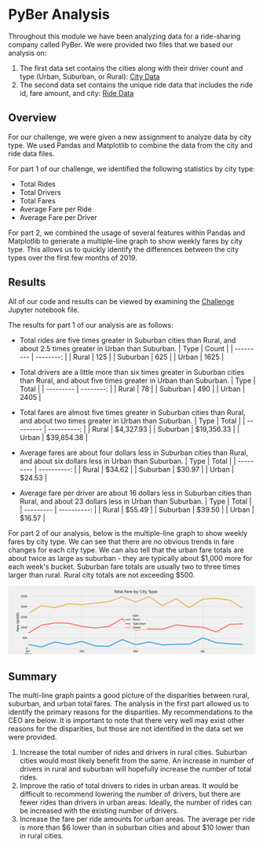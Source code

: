 # PyBer Analysis
Throughout this module we have been analyzing data for a ride-sharing company called PyBer. We were provided two files that we based our analysis on:
1. The first data set contains the cities along with their driver count and type (Urban, Suburban, or Rural):
   [City Data](https://github.com/haldud/pyber-analysis/blob/66698e262ebf800fcbeb70d7546f48cc3330381d/Resources/city_data.csv)
2. The second data set contains the unique ride data that includes the ride id, fare amount, and city:
   [Ride Data](https://github.com/haldud/pyber-analysis/blob/66698e262ebf800fcbeb70d7546f48cc3330381d/Resources/ride_data.csv)

## Overview
For our challenge, we were given a new assignment to analyze data by city type. We used Pandas and Matplotlib to combine the data from the city and ride data files.

For part 1 of our challenge, we identified the following statistics by city type:
- Total Rides
- Total Drivers
- Total Fares
- Average Fare per Ride
- Average Fare per Driver

For part 2, we combined the usage of several features within Pandas and Matplotlib to generate a multiple-line graph to show weekly fares by city type. This allows us to quickly identify the differences between the city types over the first few months of 2019.

## Results
All of our code and results can be viewed by examining the [Challenge](https://github.com/haldud/pyber-analysis/blob/3f6cc13753163e0f7682a30657a482cd09568ed5/PyBer_Challenge.ipynb) Jupyter notebook file.

The results for part 1 of our analysis are as follows:
- Total rides are five times greater in Suburban cities than Rural, and about 2.5 times greater in Urban than Suburban.
    | Type      |     Count |
    | --------- | --------: |
    | Rural     |       125 |
    | Suburban  |       625 |
    | Urban     |      1625 |
    
- Total drivers are a little more than six times greater in Suburban cities than Rural, and about five times greater in Urban than Suburban.
    | Type      | Total     |
    | --------- | --------: |
    | Rural     |        78 |
    | Suburban  |       490 |
    | Urban     |      2405  |
 
- Total fares are almost five times greater in Suburban cities than Rural, and about two times greater in Urban than Suburban.
    | Type      | Total       |
    | --------- | ----------: |
    | Rural     | $4,327.93   |
    | Suburban  | $19,356.33	|
    | Urban     | $39,854.38  |
  
 - Average fares are about four dollars less in Suburban cities than Rural, and about six dollars less in Urban than Suburban.
    | Type      |       Total |
    | --------- | ----------: |
    | Rural     |      $34.62 |
    | Suburban  |      $30.97 |
    | Urban     |      $24.53 |
  
 - Average fare per driver are about 16 dollars less in Suburban cities than Rural, and about 23 dollars less in Urban than Suburban.
    | Type      |       Total |
    | --------- | ----------: |
    | Rural     |      $55.49 |
    | Suburban  |      $39.50	|
    | Urban     |      $16.57 |

For part 2 of our analysis, below is the multiple-line graph to show weekly fares by city type. We can see that there are no obvious trends in fare changes for each city type. We can also tell that the urban fare totals are about twice as large as suburban - they are typically about $1,000 more for each week's bucket. Suburban fare totals are usually two to three times larger than rural. Rural city totals are not exceeding $500.

![Multi-line Graph of Weekly Fares by City Type](https://github.com/haldud/pyber-analysis/blob/4987cf4b89b7eacd0d8f5c5e94c359abe1730a86/analysis/PyBer_fare_summary.png)

## Summary
The multi-line graph paints a good picture of the disparities between rural, suburban, and urban total fares. The analysis in the first part allowed us to identify the primary reasons for the disparities. My recommendations to the CEO are below. It is important to note that there very well may exist other reasons for the disparities, but those are not identified in the data set we were provided.

1. Increase the total number of rides and drivers in rural cities. Suburban cities would most likely benefit from the same. An increase in number of drivers in rural and suburban will hopefully increase the number of total rides.
2. Improve the ratio of total drivers to rides in urban areas. It would be difficult to recommend lowering the number of drivers, but there are fewer rides than drivers in urban areas. Ideally, the number of rides can be increased with the existing number of drivers.
3. Increase the fare per ride amounts for urban areas. The average per ride is more than $6 lower than in suburban cities and about $10 lower than in rural cities.
